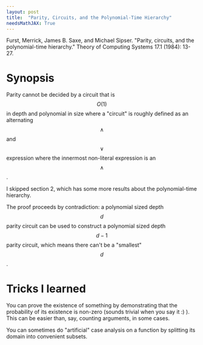 ```yaml
---
layout: post
title:  "Parity, Circuits, and the Polynomial-Time Hierarchy"
needsMathJAX: True
---
```


Furst, Merrick, James B. Saxe, and Michael Sipser. "Parity, circuits, and the polynomial-time hierarchy." Theory of Computing Systems 17.1 (1984): 13-27.

# Synopsis

Parity cannot be decided by a circuit that is $$O(1)$$ in depth and polynomial in size where a "circuit" is roughly defined as an alternating $$\land$$ and $$\lor$$ expression where the innermost non-literal expression is an $$\land$$.

I skipped section 2, which has some more results about the polynomial-time hierarchy.

The proof proceeds by contradiction: a polynomial sized depth $$d$$ parity circuit can be used to construct a polynomial sized depth $$d - 1$$ parity circuit, which means there can't be a "smallest" $$d$$.

# Tricks I learned

You can prove the existence of something by demonstrating that the probability of its existence is non-zero (sounds trivial when you say it :) ).  This can be easier than, say, counting arguments, in some cases.
 
You can sometimes do "artificial" case analysis on a function by splitting its domain into convenient subsets.
